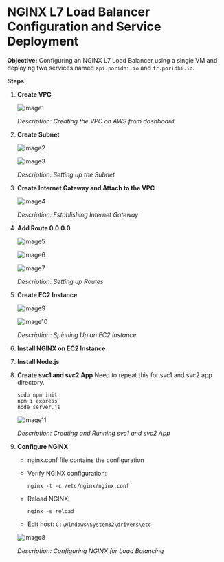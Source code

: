# NGINX L7 Load Balancer Configuration and Service Deployment

**Objective:**
Configuring an NGINX L7 Load Balancer using a single VM and deploying two services named `api.poridhi.io` and `fr.poridhi.io`.

**Steps:**

1. **Create VPC**

    ![image1](./image1.png)

    _Description: Creating the VPC on AWS from dashboard_

2. **Create Subnet**

    ![image2](./image2.png)

    ![image3](./image3.png)

    _Description: Setting up the Subnet_

3. **Create Internet Gateway and Attach to the VPC**

    ![image4](./image4.png)

    _Description: Establishing Internet Gateway_

4. **Add Route 0.0.0.0**

    ![image5](./image5.png)

    ![image6](./image6.png)

    ![image7](./image7.png)


    _Description: Setting up Routes_

5. **Create EC2 Instance**

    ![image9](./image9.png)

    ![image10](./image10.png)

    _Description: Spinning Up an EC2 Instance_

6. **Install NGINX on EC2 Instance**

7. **Install Node.js**

8. **Create svc1 and svc2 App**
Need to repeat this for svc1 and svc2 app directory.
    ```
    sudo npm init
    npm i express
    node server.js
    ```

    ![image11](./image11.png)

    _Description: Creating and Running svc1 and svc2 App_

9. **Configure NGINX**
    - nginx.conf file contains the configuration
    - Verify NGINX configuration:

        ```
        nginx -t -c /etc/nginx/nginx.conf
        ```

    - Reload NGINX:

        ```
        nginx -s reload
        ```

    - Edit host: `C:\Windows\System32\drivers\etc`

    ![image8](./image8.png)

    _Description: Configuring NGINX for Load Balancing_
